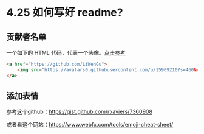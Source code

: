 # 4.25 如何写好 readme?

## 贡献者名单

一个如下的 HTML 代码，代表一个头像。[点击参考](https://raw.githubusercontent.com/Snailclimb/JavaGuide/master/README.md)

```html
<a href="https://github.com/LiWenGu">
    <img src="https://avatars0.githubusercontent.com/u/15909210?s=460&v=4" width="45px">
</a>
```

## 添加表情

参考这个github：https://gist.github.com/rxaviers/7360908

或者看这个网站：https://www.webfx.com/tools/emoji-cheat-sheet/